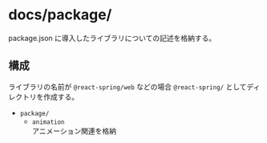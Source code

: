 # docs/package/

package.json に導入したライブラリについての記述を格納する。

## 構成

ライブラリの名前が `@react-spring/web` などの場合 `@react-spring/` としてディレクトリを作成する。

- `package/`
  - `animation` \
    アニメーション関連を格納
